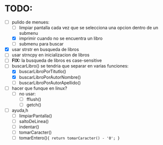 # TODO:
- [ ] pulido de menues:
  - [ ] limpiar pantalla cada vez que se selecciona una opcion dentro de un submenu
  - [x] imprimir cuando no se encuentra un libro
  - [ ] submenu para buscar
- [x] usar strstr en busqueda de libros
- [ ] usar strncpy en inicializacion de libros
- [ ] **FIX:** la busqueda de libros es case-sensitive
- [ ] buscarLibro() se tendria que separar en varias funciones:
  - [x] buscarLibroPorTitutlo()
  - [x] buscarLibroPorAutorNombre()
  - [ ] buscarLibroPorAutorApellido()
- [ ] hacer que funque en linux?
  - [ ] no usar:
    - [ ] fflush()
    - [ ] getch()
- [ ] ayuda,h
  - [ ] limpiarPantalla()
  - [ ] saltoDeLinea()
  - [ ] indentar()
  - [ ] tomarCaracter()
  - [ ] tomarEntero()`{ return tomarCaracter() - '0'; }`	